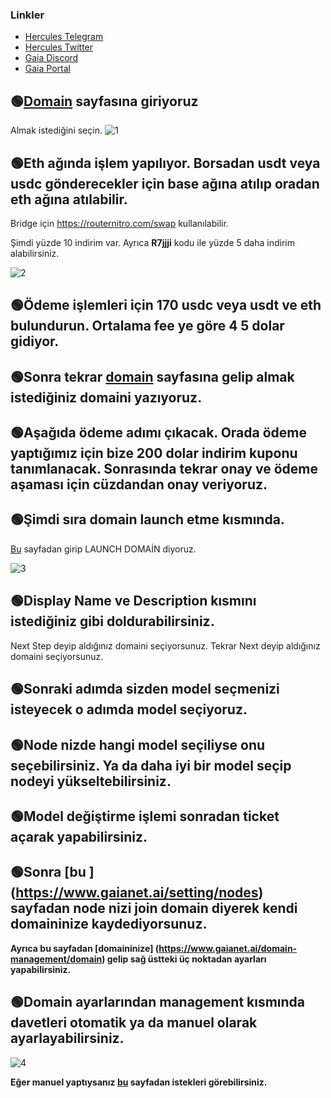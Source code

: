 ### Linkler
 * [Hercules Telegram](https://t.me/HerculesNodeTG)
 * [Hercules Twitter](https://twitter.com/Herculesnode)
 * [Gaia Discord](https://discord.com/invite/gaianet-ai)
 * [Gaia Portal](https://gaianet.ai/reward?invite_code=R7jjji)




## 🟢[Domain](https://www.gaianet.ai/gaia-domain-name) sayfasına giriyoruz

Almak istediğini seçin.
![1](https://github.com/user-attachments/assets/7607ec90-fa17-4ba2-a943-03d28c9d09d9)


## 🟢Eth ağında işlem yapılıyor. Borsadan usdt veya usdc gönderecekler için base ağına atılıp oradan  eth ağına atılabilir. 
Bridge için https://routernitro.com/swap kullanılabilir.

Şimdi yüzde 10 indirim var. Ayrıca **R7jjji** kodu ile yüzde 5 daha indirim alabilirsiniz.

![2](https://github.com/user-attachments/assets/2192c287-40b8-4a0a-bb6b-6aad15c2a6ca)


## 🟢Ödeme işlemleri için 170 usdc veya usdt ve eth bulundurun. Ortalama fee ye göre 4 5 dolar gidiyor.

## 🟢Sonra tekrar [domain](https://www.gaianet.ai/gaia-domain-name) sayfasına gelip almak istediğiniz domaini yazıyoruz.
## 🟢Aşağıda ödeme adımı çıkacak. Orada ödeme yaptığımız için bize 200 dolar indirim kuponu tanımlanacak. Sonrasında tekrar onay ve ödeme aşaması için cüzdandan onay veriyoruz. 


## 🟢Şimdi sıra domain launch etme kısmında. 
[Bu](https://www.gaianet.ai/domain-management/domain) sayfadan girip LAUNCH DOMAİN diyoruz.

![3](https://github.com/user-attachments/assets/141e42f3-ef4d-44df-8e08-aeafd9a47725)



## 🟢Display Name  ve Description kısmını istediğiniz gibi doldurabilirsiniz.
Next Step deyip aldığınız domaini seçiyorsunuz. Tekrar Next deyip aldığınız domaini seçiyorsunuz. 

## 🟢Sonraki adımda sizden model seçmenizi isteyecek o adımda model seçiyoruz. 
## 🟢Node nizde hangi model seçiliyse onu seçebilirsiniz. Ya da daha iyi bir model seçip nodeyi yükseltebilirsiniz.
## 🟢Model değiştirme işlemi sonradan ticket açarak yapabilirsiniz.

## 🟢Sonra [bu ] (https://www.gaianet.ai/setting/nodes) sayfadan node nizi join domain diyerek kendi domaininize kaydediyorsunuz. 


**Ayrıca bu sayfadan [domaininize] (https://www.gaianet.ai/domain-management/domain) gelip sağ üstteki üç noktadan ayarları yapabilirsiniz.**
## 🟢Domain ayarlarından management kısmında davetleri otomatik ya da manuel olarak ayarlayabilirsiniz.
![4](https://github.com/user-attachments/assets/e66a56df-d24b-409f-9d31-c33bd2e81ffa)



**Eğer manuel yaptıysanız [bu](https://www.gaianet.ai/setting/domain-info?domain=674&tab=join_request) sayfadan istekleri görebilirsiniz.**
